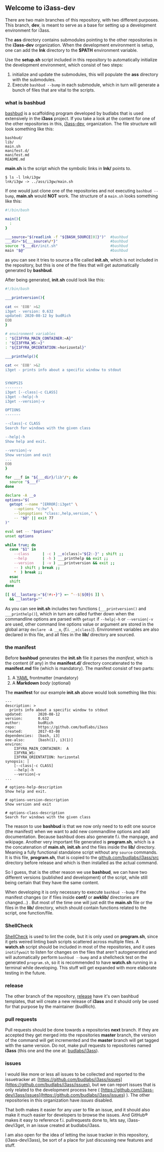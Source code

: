 ## Welcome to i3ass-dev

There are two main branches of this repository,
with two different purposes.
This branch, **dev**, 
is meant to serve as a base for setting up a development environment for i3ass. 

The **ass** directory contains submodules pointing to the other repositories in the **i3ass-dev** organization. 
When the development environment is setup, 
one can add the **lnk** directory to the **$PATH** environment variable.  

Use the **setup.sh** script included in this repository to automatically initialize the development environment,
which consist of two steps:  

1. initialize and update the submodules, this will populate the **ass** directory with the submodules.
2. Execute `bashbud --bump` in each submodule, which in turn will generate a bunch of files that are vital to the scripts.

### what is bashbud

[bashbud](https://github.com/budlabs/bashbud) is a scaffolding program developed by budlabs that is used extensively in the **i3ass** project.
If you take a look at the content for one of the other repositories in this,
[i3ass-dev](https://github.com/i3ass-dev), organization.
The file structure will look something like this:  

```
bashbud/
lib/
main.sh
manifest.d/
manifest.md
README.md
```

**main.sh** is the script which the symbolic links in **lnk/** points to. 

``` shell
$ ls -l lnk/i3gw
lnk/i3gw -> ../ass/i3gw/main.sh
```

If one would just clone one of the repositories and not executing `bashbud --bump`,
**main.sh** would **NOT** work. The structure of a `main.sh` looks something like this:  

``` bash
#!/bin/bash

main(){
  :
}

___source="$(readlink -f "${BASH_SOURCE[0]}")"  #bashbud
___dir="${___source%/*}"                        #bashbud
source "$___dir/init.sh"                        #bashbud
main "$@"                                       #bashbud
```

as you can see it tries to source a file called **init.sh**, which is not included in the repository, but this is one of the files that will get automatically generated by **bashbud**.

After being generated, **init.sh** could look like this:  
``` bash
#!/bin/bash

___printversion(){
  
cat << 'EOB' >&2
i3get - version: 0.632
updated: 2020-08-12 by budRich
EOB
}

# environment variables
: "${I3FYRA_MAIN_CONTAINER:=A}"
: "${I3FYRA_WS:=}"
: "${I3FYRA_ORIENTATION:=horizontal}"

___printhelp(){
  
cat << 'EOB' >&2
i3get - prints info about a specific window to stdout


SYNOPSIS
--------
i3get [--class|-c CLASS]     
i3get --help|-h
i3get --version|-v

OPTIONS
-------

--class|-c CLASS  
Search for windows with the given class

--help|-h  
Show help and exit.

--version|-v  
Show version and exit
...
EOB
}

for ___f in "${___dir}/lib"/*; do
  source "$___f"
done

declare -A __o
options="$(
  getopt --name "[ERROR]:i3get" \
    --options "c:hv" \
    --longoptions "class:,help,version," \
    -- "$@" || exit 77
)"

eval set -- "$options"
unset options

while true; do
  case "$1" in
    --class      | -c ) __o[class]="${2:-}" ; shift ;;
    --help       | -h ) ___printhelp && exit ;;
    --version    | -v ) ___printversion && exit ;;
    -- ) shift ; break ;;
    *  ) break ;;
  esac
  shift
done

[[ ${__lastarg:="${!#:-}"} =~ ^--$|${0}$ ]] \
  && __lastarg="" 
```

As you can see **init.sh** includes two functions (`___printversion()` and `___printhelp()`), which in turn are called further down when the commandline options are parsed with `getopt` if `--help|-h` or `--version|-v` are used, other command line options value or argument are stored in the global array `declare -A __o`, (f.i. `__o[class]`). Environment variables are also declared in this file, and all files in the **lib/** directory are sourced.  

### the manifest

Before **bashbud** generates the **init.sh** file it parses the *manifest*, which is the content (if any) in the **manifest.d/** directory concatenated to the **manifest.md** file (which is mandatory). The manifest consist of two parts:  

1. A [YAML](https://en.wikipedia.org/wiki/YAML) frontmatter (mandatory)
2. A **Markdown** *body* (optional)

The **manifest** for our example **init.sh** above would look something like this:  

```
---
description: >
  prints info about a specific window to stdout
updated:       2020-08-12
version:       0.632
author:        budRich
repo:          https://github.com/budlabs/i3ass
created:       2017-03-08
dependencies:  [bash, i3]
see-also:      [bash(1), i3(1)]
environ:
    I3FYRA_MAIN_CONTAINER:  A
    I3FYRA_WS:
    I3FYRA_ORIENTATION: horizontal
synopsis: |
    [--class|-c CLASS]      
    --help|-h
    --version|-v
...

# options-help-description
Show help and exit.

# options-version-description
Show version and exit

# options-class-description
Search for windows with the given class
```

The reason to use **bashbud** is that we now only need to to edit one source (the manifest) when we want to add new commandline options and add documentation. Because bashbud does also generate f.i. the manpage, and wikipage. Another very important file generated is **program.sh**, which is a the concatenation of **main.sh**, **init.sh** and the files inside the **lib/** directory. Meaning a fully functional standalone script without any `source` commands. It is this file, **program.sh**, that is copied to the [github.com/budlabs/i3ass/src](https://github.com/budlabs/i3ass/src) directory before release and which is then installed as the actual command.  

So I guess, that is the other reason we use **bashbud**, 
we can have two different versions (published and development) of the script, 
while still being certain that they have the same content.

When developing it is only necessary to execute `bashbud --bump` if the manifest changes (or if files inside **conf/** or **awklib/** directories are changed...) .
But most of the time one will just edit the **main.sh** file or the files in the **lib/** directory,
which should contain functions related to the script, one function/file.  

### ShellCheck

[ShellCheck](https://www.shellcheck.net/) is used to lint the code,
but it is only used on **program.sh**,
since it gets weired linting bash scripts scattered across multiple files.
A **watch.sh** script should be included in most of the repositories,
and it uses `inotifywait` to listen for changes on the files that aren't autogenerated and will automatically perform `bashbud --bump` and a shellcheck test on the generated `program.sh`, so it is recommended to have **watch.sh** running in a terminal while developing. This stuff will get expanded with more elaborate testing in the future.  

### release

The other branch of the repository, [release](https://github.com/i3ass-dev/i3ass/tree/release) have it's own bashbud templates, that will create a new release of **i3ass** and it should only be used for that purpose by the maintainer (budRich).  

### pull requests

Pull requests should be done towards a repositories **next** branch.
If they are accepted they get merged into the repositories **master** branch,
the version of the command will get incremented and the **master** branch will get tagged with the same version. Do not, make pull requests to repositories named **i3ass** (this one and the one at: [budlabs/i3ass](https://github.com/budlabs/i3ass)).

### issues

I would like more or less all issues to be collected and reported to the issuetracker at: [https://github.com/budlabs/i3ass/issues](https://github.com/budlabs/i3ass/issues), but we can report issues that is only related to the development process here ( [https://github.com/i3ass-dev/i3ass/issues](https://github.com/budlabs/i3ass/issues) ). The other repositories in this organization have *issues* disabled.  

That both makes it easier for any user to file an issue, and it should also make it much easier for developers to browse the issues. And GitHub® makes it easy to reference f.i. pullrequests done to, lets say, i3ass-dev/i3get, in an issue created at budlabs/i3ass.  

I am also open for the idea of letting the issue tracker in this repository, (i3ass-dev/i3ass), be sort of a place for just discussing new features and stuff.
